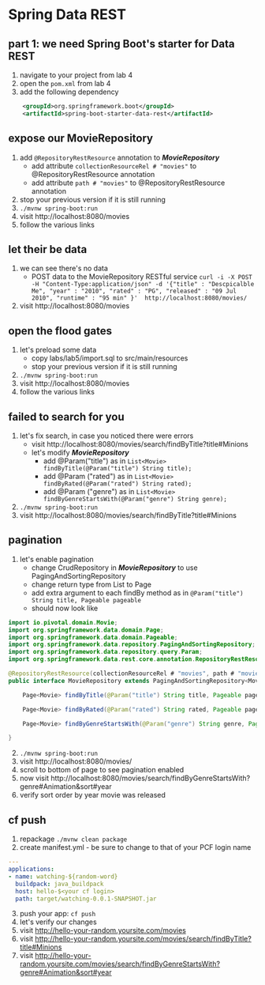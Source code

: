 # Spring Data REST

## part 1: we need Spring Boot's starter for Data REST
1. navigate to your project from lab 4
2. open the `pom.xml` from lab 4
3. add the following dependency
```xml
    <groupId>org.springframework.boot</groupId>
    <artifactId>spring-boot-starter-data-rest</artifactId>
```

## expose our MovieRepository
1. add `@RepositoryRestResource` annotation to **_MovieRepository_**
   * add attribute `collectionResourceRel # "movies"` to @RepositoryRestResource annotation
   * add attribute `path # "movies"` to @RepositoryRestResource annotation
2. stop your previous version if it is still running
3. `./mvnw spring-boot:run`
4. visit http://localhost:8080/movies
5. follow the various links

## let their be data
1. we can see there's no data
   * POST data to the MovieRepository RESTful service
`curl -i -X POST -H "Content-Type:application/json" -d '{"title" : "Descpicalble Me", "year" : "2010", "rated" : "PG", "released" : "09 Jul 2010", "runtime" : "95 min" }'  http://localhost:8080/movies/`
2. visit http://localhost:8080/movies

## open the flood gates
1. let's preload some data
   * copy labs/lab5/import.sql to src/main/resources
   * stop your previous version if it is still running
2. `./mvnw spring-boot:run`
3. visit http://localhost:8080/movies
4. follow the various links

##  failed to search for you
1. let's fix search, in case you noticed there were errors
   * visit http://localhost:8080/movies/search/findByTitle?title#Minions
   * let's modify **_MovieRepository_**
       * add @Param("title") as in `List<Movie> findByTitle(@Param("title") String title);`
       * add @Param ("rated") as in `List<Movie> findByRated(@Param("rated") String rated);`
       * add @Param ("genre") as in `List<Movie> findByGenreStartsWith(@Param("genre") String genre);` 
2. `./mvnw spring-boot:run`
3. visit http://localhost:8080/movies/search/findByTitle?title#Minions

## pagination
1. let's enable pagination
   * change CrudRepository in **_MovieRepository_** to use PagingAndSortingRepository
   * change return type from List<Movie> to Page<Movie>
   * add extra argument to each findBy method as in `@Param("title") String title, Pageable pageable`
   * should now look like
```java
import io.pivotal.domain.Movie;
import org.springframework.data.domain.Page;
import org.springframework.data.domain.Pageable;
import org.springframework.data.repository.PagingAndSortingRepository;
import org.springframework.data.repository.query.Param;
import org.springframework.data.rest.core.annotation.RepositoryRestResource;

@RepositoryRestResource(collectionResourceRel # "movies", path # "movies")
public interface MovieRepository extends PagingAndSortingRepository<Movie, Long> {

    Page<Movie> findByTitle(@Param("title") String title, Pageable pageable);

    Page<Movie> findByRated(@Param("rated") String rated, Pageable pageable);

    Page<Movie> findByGenreStartsWith(@Param("genre") String genre, Pageable pageable);

}
```

2. `./mvnw spring-boot:run`
3. visit http://localhost:8080/movies/
4. scroll to bottom of page to see pagination enabled
5. now visit http://localhost:8080/movies/search/findByGenreStartsWith?genre#Animation&sort#year
6. verify sort order by year movie was released

## cf push

1. repackage `./mvnw clean package`
2. create manifest.yml - be sure to change **_<your cf login>_** to that of your PCF login name
```yml
---
applications:
- name: watching-${random-word}
  buildpack: java_buildpack
  host: hello-$<your cf login>
  path: target/watching-0.0.1-SNAPSHOT.jar
```
3. push your app:  `cf push`
4. let's verify our changes
5. visit http://hello-your-random.yoursite.com/movies
6. visit http://hello-your-random.yoursite.com/movies/search/findByTitle?title#Minions
7. visit http://hello-your-random.yoursite.com/movies/search/findByGenreStartsWith?genre#Animation&sort#year